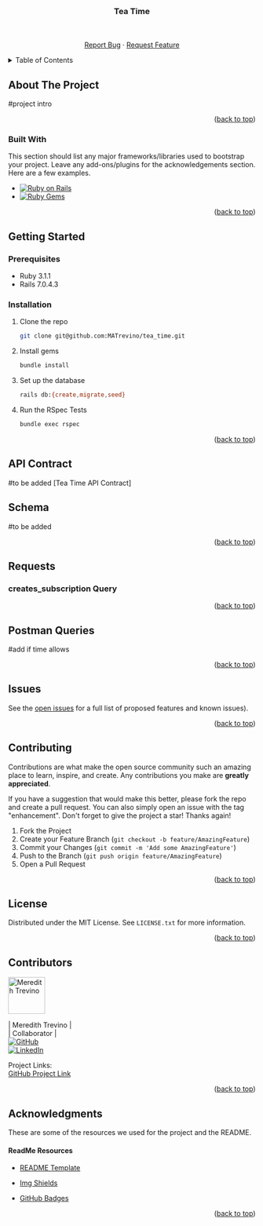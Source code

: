 <!-- Improved compatibility of back to top link: See: https://github.com/othneildrew/Best-README-Template/pull/73 -->
<a name="readme-top"></a>
<!--
*** Thanks for checking out the Best-README-Template. If you have a suggestion
*** that would make this better, please fork the repo and create a pull request
*** or simply open an issue with the tag "enhancement".
*** Don't forget to give the project a star!
*** Thanks again! Now go create something AMAZING! :D
-->



<!-- PROJECT SHIELDS -->
<!--
*** I'm using markdown "reference style" links for readability.
*** Reference links are enclosed in brackets [ ] instead of parentheses ( ).
*** See the bottom of this document for the declaration of the reference variables
*** for contributors-url, forks-url, etc. This is an optional, concise syntax you may use.
*** https://www.markdownguide.org/basic-syntax/#reference-style-links
-->



<!-- PROJECT LOGO -->
<br />
<div align="center">

  <h3 align="center">Tea Time</h3>


  <p align="center">
    <br />
    <br />
    <a href="https://github.com/MATrevino/tea_time/issues">Report Bug</a>
    ·
    <a href="https://github.com/MATrevino/tea_time/issues">Request Feature</a>
  </p>
</div>



<!-- TABLE OF CONTENTS -->
<details>
  <summary>Table of Contents</summary>
  <ol>
    <li>
      <a href="#about-the-project">About The Project</a>
      <ul>
        <li><a href="#built-with">Built With</a></li>
      </ul>
    </li>
    <li>
      <a href="#getting-started">Getting Started</a>
      <ul>
        <li><a href="#prerequisites">Prerequisites</a></li>
        <li><a href="#installation">Installation</a></li>
      </ul>
    </li>
    <li><a href="#api contract">API Contract</a></li>
    <li><a href="#schema">Schema</a></li>
    <li><a href="#issues">Issues</a></li>
    <li><a href="#postman">Postman</a></li>
    <li><a href="#contributing">Contributing</a></li>
    <li><a href="#license">License</a></li>
    <li><a href="#contributors">Contributors</a></li>
    <li><a href="#acknowledgments">Acknowledgments</a></li>
  </ol>
</details>



<!-- ABOUT THE PROJECT -->
## About The Project


#project intro

<p align="right">(<a href="#readme-top">back to top</a>)</p>



### Built With

This section should list any major frameworks/libraries used to bootstrap your project. Leave any add-ons/plugins for the acknowledgements section. Here are a few examples.

* [![Ruby on Rails][Rails]][Rails-url]
* [![Ruby Gems][Ruby-gems]][Ruby-gems-url]

<p align="right">(<a href="#readme-top">back to top</a>)</p>



<!-- GETTING STARTED -->
## Getting Started

### Prerequisites

* Ruby 3.1.1
* Rails 7.0.4.3

### Installation

1. Clone the repo
    ```sh
    git clone git@github.com:MATrevino/tea_time.git
    ```
1. Install gems
    ```sh
    bundle install
    ```
1. Set up the database
    ```sh
    rails db:{create,migrate,seed}
    ```
1. Run the RSpec Tests
    ```sh
    bundle exec rspec
    ```

<p align="right">(<a href="#readme-top">back to top</a>)</p>


<!-- API CONTRACT -->
## API Contract

#to be added
[Tea Time API Contract]


<!-- SCHEMA -->
## Schema

#to be added


<p align="right">(<a href="#readme-top">back to top</a>)</p>

<!-- REQUESTSS -->
## Requests
### creates_subscription Query




<p align="right">(<a href="#readme-top">back to top</a>)</p>

<!-- POSTMAN -->
## Postman Queries

#add if time allows

<p align="right">(<a href="#readme-top">back to top</a>)</p>



<!-- ISSUES -->
## Issues

See the [open issues](https://github.com/MATrevino/tea_time/issues) for a full list of proposed features and known issues).


<p align="right">(<a href="#readme-top">back to top</a>)</p>



<!-- CONTRIBUTING -->
## Contributing

Contributions are what make the open source community such an amazing place to learn, inspire, and create. Any contributions you make are **greatly appreciated**.

If you have a suggestion that would make this better, please fork the repo and create a pull request. You can also simply open an issue with the tag "enhancement".
Don't forget to give the project a star! Thanks again!

1. Fork the Project
2. Create your Feature Branch (`git checkout -b feature/AmazingFeature`)
3. Commit your Changes (`git commit -m 'Add some AmazingFeature'`)
4. Push to the Branch (`git push origin feature/AmazingFeature`)
5. Open a Pull Request

<p align="right">(<a href="#readme-top">back to top</a>)</p>



<!-- LICENSE -->
## License

Distributed under the MIT License. See `LICENSE.txt` for more information.

<p align="right">(<a href="#readme-top">back to top</a>)</p>



<!-- CONTRIBUTORS -->

## Contributors

<img alt="Meredith Trevino" width="75" src="https://avatars.githubusercontent.com/u/112577589?v=4"/> 

| Meredith Trevino | <br>
| Collaborator | <br>
[![GitHub][github-shield]][github-meredith]  <br>
[![LinkedIn][linkedin-shield]][linkedin-meredith]


Project Links: <br> 
[GitHub Project Link](https://github.com/MATrevino/tea_time) <br>

<p align="right">(<a href="#readme-top">back to top</a>)</p>



<!-- ACKNOWLEDGMENTS -->
## Acknowledgments

These are some of the resources we used for the project and the README.

#### ReadMe Resources
* [README Template](https://github.com/othneildrew/Best-README-Template)

* [Img Shields](https://shields.io)

* [GitHub Badges](https://home.aveek.io/GitHub-Profile-Badges/)


<p align="right">(<a href="#readme-top">back to top</a>)</p>



<!-- MARKDOWN LINKS & IMAGES -->
<!-- https://www.markdownguide.org/basic-syntax/#reference-style-links -->




[linkedin-shield]: https://img.shields.io/badge/-LinkedIn-black.svg?style=for-the-badge&logo=linkedin&colorB=555

[linkedin-meredith]: https://www.linkedin.com/in/meredith-trevino/


[product-screenshot]: images/screenshot.png

[github-shield]: https://img.shields.io/badge/GitHub-181717.svg?style=for-the-badge&logo=GitHub&logoColor=white

[github-meredith]: https://github.com/MAtrevino


[Rails]: https://img.shields.io/badge/-Ruby%20on%20Rails-CC0000?logo=ruby-on-rails&logoColor=white&style=for-the-badge
[Rails-url]: https://rubyonrails.org 

[Ruby-gems]: https://img.shields.io/badge/RubyGems-E9573F.svg?style=for-the-badge&logo=RubyGems&logoColor=white
[Ruby-gems-url]: https://rubygems.org/


